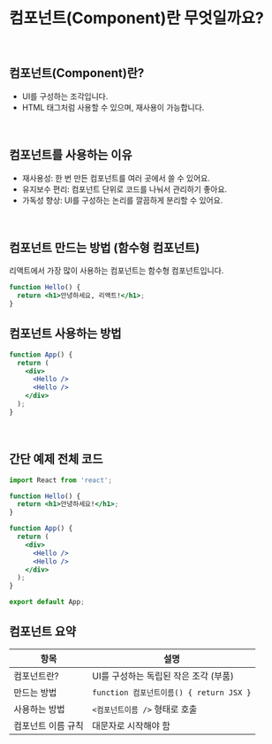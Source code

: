 # 컴포넌트(Component)란 무엇일까요?
<br/>

## 컴포넌트(Component)란?
- UI를 구성하는 조각입니다.
- HTML 태그처럼 사용할 수 있으며, 재사용이 가능합니다.
<br/>

## 컴포넌트를 사용하는 이유
- 재사용성: 한 번 만든 컴포넌트를 여러 곳에서 쓸 수 있어요.
- 유지보수 편리: 컴포넌트 단위로 코드를 나눠서 관리하기 좋아요.
- 가독성 향상: UI를 구성하는 논리를 깔끔하게 분리할 수 있어요.
<br/>

## 컴포넌트 만드는 방법 (함수형 컴포넌트)
리액트에서 가장 많이 사용하는 컴포넌트는 함수형 컴포넌트입니다.
```jsx
function Hello() {
  return <h1>안녕하세요, 리액트!</h1>;
}
```

## 컴포넌트 사용하는 방법
```jsx
function App() {
  return (
    <div>
      <Hello />
      <Hello />
    </div>
  );
}
```
<br/>

## 간단 예제 전체 코드
```jsx
import React from 'react';

function Hello() {
  return <h1>안녕하세요!</h1>;
}

function App() {
  return (
    <div>
      <Hello />
      <Hello />
    </div>
  );
}

export default App;
```


## 컴포넌트 요약
| 항목         | 설명                                 |
| ---------- | ---------------------------------- |
| 컴포넌트란?     | UI를 구성하는 독립된 작은 조각 (부품)            |
| 만드는 방법     | `function 컴포넌트이름() { return JSX }` |
| 사용하는 방법    | `<컴포넌트이름 />` 형태로 호출                |
| 컴포넌트 이름 규칙 | 대문자로 시작해야 함                        |





